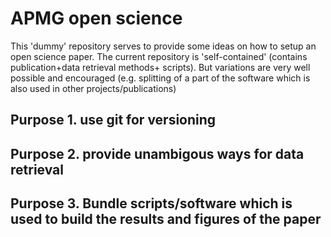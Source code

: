 #  APMG open science 
This 'dummy' repository serves to provide some ideas on how to setup an open science paper. The current repository is 'self-contained' (contains publication+data retrieval methods+ scripts). But variations are very well possible and encouraged (e.g. splitting of a part of the software which is also used in other projects/publications)

## Purpose 1. use git for versioning

## Purpose 2. provide unambigous ways for data retrieval

## Purpose 3. Bundle scripts/software which is used to build the results and figures of the paper


